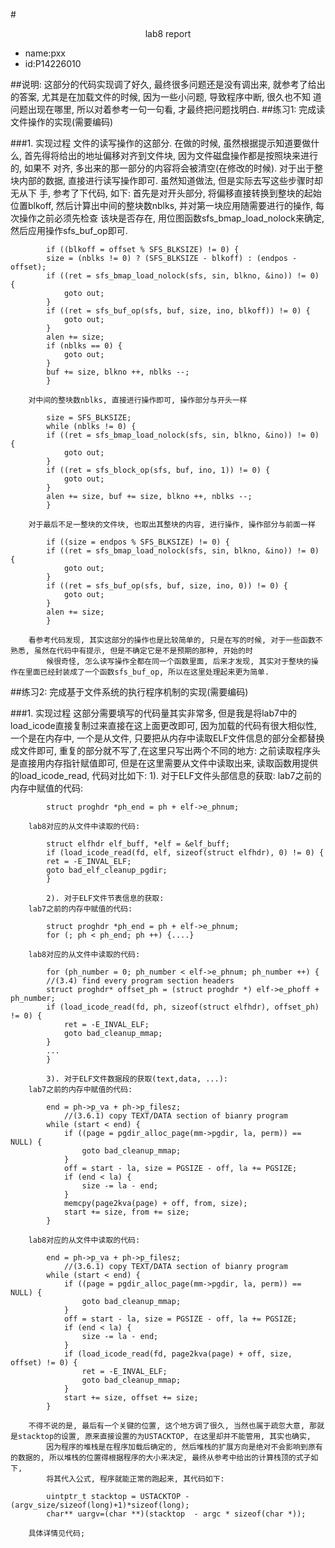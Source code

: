 #<center>lab8 report</center>
* name:pxx
* id:P14226010

##说明:
		这部分的代码实现调了好久, 最终很多问题还是没有调出来, 就参考了给出的答案, 尤其是在加载文件的时候, 因为一些小问题, 导致程序中断, 很久也不知
            道问题出现在哪里, 所以对着参考一句一句看, 才最终把问题找明白.
##练习1: 完成读文件操作的实现(需要编码)

###1. 实现过程
		文件的读写操作的这部分. 在做的时候, 虽然根据提示知道要做什么, 首先得将给出的地址偏移对齐到文件块, 因为文件磁盘操作都是按照块来进行的, 如果不
            对齐, 多出来的那一部分的内容将会被清空(在修改的时候). 对于出于整块内部的数据, 直接进行读写操作即可. 虽然知道做法, 但是实际去写这些步骤时却无从下
            手, 参考了下代码, 如下:
		首先是对开头部分, 将偏移直接转换到整块的起始位置blkoff, 然后计算出中间的整块数nblks, 并对第一块应用随需要进行的操作, 每次操作之前必须先检查
            该块是否存在, 用位图函数sfs_bmap_load_nolock来确定, 然后应用操作sfs_buf_op即可.
```	
	    if ((blkoff = offset % SFS_BLKSIZE) != 0) {
		size = (nblks != 0) ? (SFS_BLKSIZE - blkoff) : (endpos - offset);
		if ((ret = sfs_bmap_load_nolock(sfs, sin, blkno, &ino)) != 0) {
		    goto out;
		}
		if ((ret = sfs_buf_op(sfs, buf, size, ino, blkoff)) != 0) {
		    goto out;
		}
		alen += size;
		if (nblks == 0) {
		    goto out;
		}
		buf += size, blkno ++, nblks --;
	    }

```	
		对中间的整块数nblks, 直接进行操作即可, 操作部分与开头一样
```
	    size = SFS_BLKSIZE;
	    while (nblks != 0) {
		if ((ret = sfs_bmap_load_nolock(sfs, sin, blkno, &ino)) != 0) {
		    goto out;
		}
		if ((ret = sfs_block_op(sfs, buf, ino, 1)) != 0) {
		    goto out;
		}
		alen += size, buf += size, blkno ++, nblks --;
	    }
```
		对于最后不足一整块的文件块, 也取出其整块的内容, 进行操作, 操作部分与前面一样
```
	    if ((size = endpos % SFS_BLKSIZE) != 0) {
		if ((ret = sfs_bmap_load_nolock(sfs, sin, blkno, &ino)) != 0) {
		    goto out;
		}
		if ((ret = sfs_buf_op(sfs, buf, size, ino, 0)) != 0) {
		    goto out;
		}
		alen += size;
	    }
```
		看参考代码发现, 其实这部分的操作也是比较简单的, 只是在写的时候, 对于一些函数不熟悉, 虽然在代码中有提示, 但是不确定它是不是预期的那种, 开始的时
            候很奇怪, 怎么读写操作全都在同一个函数里面, 后来才发现, 其实对于整块的操作在里面已经封装成了一个函数sfs_buf_op, 所以在这里处理起来更为简单.

##练习2: 完成基于文件系统的执行程序机制的实现(需要编码)

###1. 实现过程
		这部分需要填写的代码量其实非常多, 但是我是将lab7中的load_icode直接复制过来直接在这上面更改即可, 因为加载的代码有很大相似性, 一个是在内存中, 一个是从文件,
            只要把从内存中读取ELF文件信息的部分全都替换成文件即可, 重复的部分就不写了,在这里只写出两个不同的地方:
		之前读取程序头是直接用内存指针赋值即可, 但是在这里需要从文件中读取出来, 读取函数用提供的load_icode_read, 代码对比如下:
            1). 对于ELF文件头部信息的获取:
		lab7之前的内存中赋值的代码:
```
	    struct proghdr *ph_end = ph + elf->e_phnum;
```
		lab8对应的从文件中读取的代码:
```
	    struct elfhdr elf_buff, *elf = &elf_buff;
	    if (load_icode_read(fd, elf, sizeof(struct elfhdr), 0) != 0) {
		ret = -E_INVAL_ELF;
		goto bad_elf_cleanup_pgdir;
	    }
```

            2). 对于ELF文件节表信息的获取:
		lab7之前的内存中赋值的代码:
```
	    struct proghdr *ph_end = ph + elf->e_phnum;
	    for (; ph < ph_end; ph ++) {....}
```
		lab8对应的从文件中读取的代码:
```
	    for (ph_number = 0; ph_number < elf->e_phnum; ph_number ++) {
		//(3.4) find every program section headers
		struct proghdr* offset_ph = (struct proghdr *) elf->e_phoff + ph_number;
		if (load_icode_read(fd, ph, sizeof(struct elfhdr), offset_ph) != 0) {
		    ret = -E_INVAL_ELF;
		    goto bad_cleanup_mmap;
		}
		...
	    }
```
            3). 对于ELF文件数据段的获取(text,data, ...):
		lab7之前的内存中赋值的代码:
```
		end = ph->p_va + ph->p_filesz;
	    	//(3.6.1) copy TEXT/DATA section of bianry program
		while (start < end) {
		    if ((page = pgdir_alloc_page(mm->pgdir, la, perm)) == NULL) {
		        goto bad_cleanup_mmap;
		    }
		    off = start - la, size = PGSIZE - off, la += PGSIZE;
		    if (end < la) {
		        size -= la - end;
		    }
		    memcpy(page2kva(page) + off, from, size);
		    start += size, from += size;
		}
```
		lab8对应的从文件中读取的代码:
```
		end = ph->p_va + ph->p_filesz;
	     	//(3.6.1) copy TEXT/DATA section of bianry program
		while (start < end) {
		    if ((page = pgdir_alloc_page(mm->pgdir, la, perm)) == NULL) {
		        goto bad_cleanup_mmap;
		    }
		    off = start - la, size = PGSIZE - off, la += PGSIZE;
		    if (end < la) {
		        size -= la - end;
		    }
		    if (load_icode_read(fd, page2kva(page) + off, size, offset) != 0) {
		        ret = -E_INVAL_ELF;
		        goto bad_cleanup_mmap;
		    }
		    start += size, offset += size;
		}
```
		不得不说的是, 最后有一个关键的位置, 这个地方调了很久, 当然也属于疏忽大意, 那就是stacktop的设置, 原来直接设置的为USTACKTOP, 在这里却并不能管用, 其实也确实, 
            因为程序的堆栈是在程序加载后确定的, 然后堆栈的扩展方向是绝对不会影响到原有的数据的, 所以堆栈的位置得根据程序的大小来决定, 最终从参考中给出的计算栈顶的式子如下,
            将其代入公式, 程序就能正常的跑起来, 其代码如下:
```
	    uintptr_t stacktop = USTACKTOP - (argv_size/sizeof(long)+1)*sizeof(long);
	    char** uargv=(char **)(stacktop  - argc * sizeof(char *));
```
		具体详情见代码;

